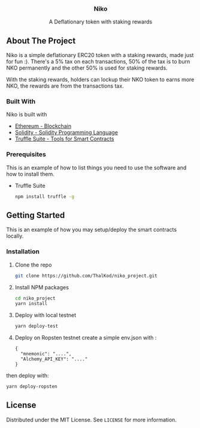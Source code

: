 <!-- PROJECT LOGO -->
<br />
<p align="center">
  <h3 align="center">Niko</h3>

  <p align="center">
    A Deflationary token with staking rewards
    <br />
  </p>
</p>

<!-- ABOUT THE PROJECT -->
## About The Project
Niko is a simple deflationary ERC20 token with a staking rewards, made just for fun :).
There's a 5% tax on each transactions, 50% of the tax is to burn NKO permanently and the other 50% is used for staking rewards. 

With the staking rewards, holders can lockup their NKO token to earns more NKO, the rewards are from the transactions tax. 

### Built With

Niko is built with
* [Ethereum - Blockchain](https://ethereum.foundation/)
* [Solidity - Solidity Programming Language](https://soliditylang.org/)
* [Truffle Suite - Tools for Smart Contracts](https://www.trufflesuite.com/)

### Prerequisites

This is an example of how to list things you need to use the software and how to install them.
* Truffle Suite
  ```sh
  npm install truffle -g
  ```

<!-- GETTING STARTED -->
## Getting Started

This is an example of how you may setup/deploy the smart contracts locally. 

### Installation

1. Clone the repo
   ```sh
   git clone https://github.com/ThalKod/niko_project.git
   ```
2. Install NPM packages
   ```sh
   cd niko_project
   yarn install
   ```
3. Deploy with local testnet
   ```sh
   yarn deploy-test
   ```
4. Deploy on Ropsten testnet
    create a simple env.json with :
    ```JS
    {
      "mnemonic": "....",
      "Alchemy_API_KEY": "...."
    }
    ```
then deploy with:

   ```sh
   yarn deploy-ropsten
   ```
   
   
   <!-- LICENSE -->
## License

Distributed under the MIT License. See `LICENSE` for more information.
   
